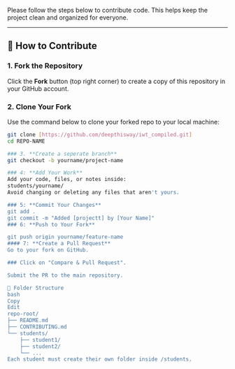 Please follow the steps below to contribute code. This helps keep the project clean and organized for everyone.

---

## 🧭 How to Contribute

### 1. **Fork the Repository**
Click the **Fork** button (top right corner) to create a copy of this repository in your GitHub account.

### 2. **Clone Your Fork**
Use the command below to clone your forked repo to your local machine:
```bash
git clone [https://github.com/deepthisway/iwt_compiled.git]
cd REPO-NAME

### 3. **Create a seperate branch**
git checkout -b yourname/project-name

### 4: **Add Your Work**
Add your code, files, or notes inside:
students/yourname/
Avoid changing or deleting any files that aren't yours.

### 5: **Commit Your Changes**
git add .
git commit -m "Added [projectt] by [Your Name]"
### 6: **Push to Your Fork**

git push origin yourname/feature-name
#### 7: **Create a Pull Request**
Go to your fork on GitHub.

### Click on "Compare & Pull Request".

Submit the PR to the main repository.

🧾 Folder Structure
bash
Copy
Edit
repo-root/
├── README.md
├── CONTRIBUTING.md
└── students/
    ├── student1/
    ├── student2/
    └── ...
Each student must create their own folder inside /students.
